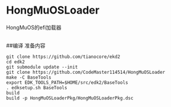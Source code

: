 # HongMuOSLoader
HongMuOS的efi加载器

##

##编译
准备内容
```
git clone https://github.com/tianocore/ekd2
cd edk2
git submodule update --init
git clone https://github.com/CodeMaster114514/HongMuOSLoader
make -C BaseTools
export EDK_TOOLS_PATH=$HOME/src/edk2/BaseTools
. edksetup.sh BaseTools
build
build -p HongMuOSLoaderPkg/HongMuOSLoaderPkg.dsc
```
